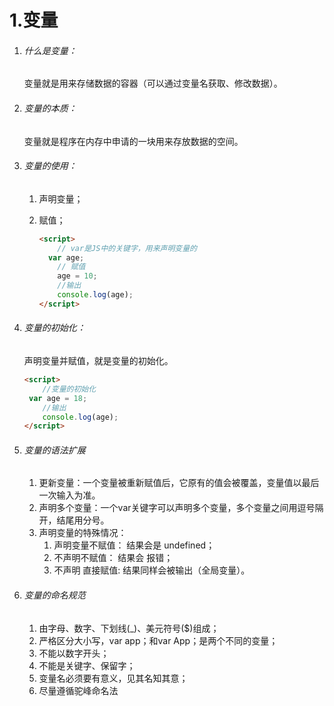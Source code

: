 # 1.变量

1. ###### 什么是变量：

   变量就是用来存储数据的容器（可以通过变量名获取、修改数据）。

2. ###### 变量的本质：

   变量就是程序在内存中申请的一块用来存放数据的空间。

3. ###### 变量的使用：

   1. 声明变量；

   2. 赋值；

      ```html
      <script>
          // var是JS中的关键字，用来声明变量的
      	var age;
          // 赋值
          age = 10;
          //输出
          console.log(age);
      </script>
      ```

4. ###### 变量的初始化：

   声明变量并赋值，就是变量的初始化。

   ```html
   <script>
       //变量的初始化
   	var age = 18;
       //输出
       console.log(age);
   </script>
   ```

5. ###### 变量的语法扩展

   1. 更新变量：一个变量被重新赋值后，它原有的值会被覆盖，变量值以最后一次输入为准。
   2. 声明多个变量：一个var关键字可以声明多个变量，多个变量之间用逗号隔开，结尾用分号。
   3. 声明变量的特殊情况：
      1. 声明变量不赋值： 结果会是 undefined；
      2. 不声明不赋值： 结果会 报错；
      3. 不声明 直接赋值: 结果同样会被输出（全局变量）。

6. ###### 变量的命名规范

   1. 由字母、数字、下划线(_)、美元符号($)组成；
   2. 严格区分大小写，var app；和var App；是两个不同的变量；
   3. 不能以数字开头；
   4. 不能是关键字、保留字；
   5. 变量名必须要有意义，见其名知其意；
   6. 尽量遵循驼峰命名法

